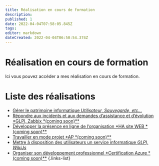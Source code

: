 ```yaml
---
title: Réalisation en cours de formation
description: 
published: 1
date: 2022-04-04T07:58:05.845Z
tags: 
editor: markdown
dateCreated: 2022-04-04T06:50:54.374Z
---
```


# Réalisation en cours de formation
Ici vous pouvez accéder a mes réalisation en cours de formation.
# Liste des réalisations
- [Gérer le patrimoine informatique *Utilisateur, Sauvegarde, etc...*](/Realisationformation/GestionPatrimoine) 
- [Répondre aux incidents et aux demandes d’assistance et d’évolution *GLPI, Zabbix *(coming soon)**](/Realisationformation/Incidents)
- [Développer la présence en ligne de l’organisation *HA site WEB *(coming soon)**](/Realisationformation/PresenceEnLigne)
- [Travailler en mode projet *AP *(coming soon)**](/Realisationformation/AP)
- [Mettre à disposition des utilisateurs un service informatique *GLPI, WikiJs*](/Realisationformation/UtilisateursServices)
- [Organiser son développement professionnel *Certification Azure *(coming soon)**](/Realisationformation/DevPro)
{.links-list}